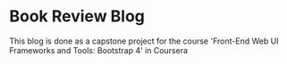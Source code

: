 # Book Review Blog

This blog is done as a capstone project for the course 'Front-End Web UI Frameworks and Tools: Bootstrap 4' in Coursera
